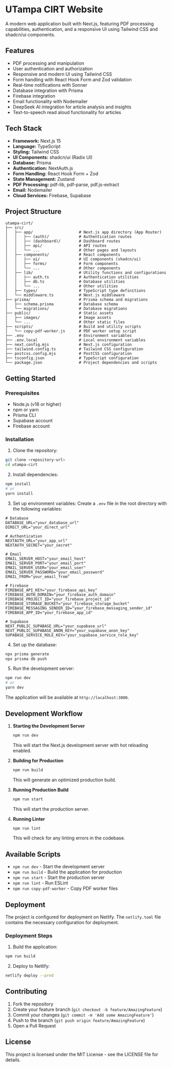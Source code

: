 # UTampa CIRT Website

A modern web application built with Next.js, featuring PDF processing capabilities, authentication, and a responsive UI using Tailwind CSS and shadcn/ui components.

## Features

- PDF processing and manipulation
- User authentication and authorization
- Responsive and modern UI using Tailwind CSS
- Form handling with React Hook Form and Zod validation
- Real-time notifications with Sonner
- Database integration with Prisma
- Firebase integration
- Email functionality with Nodemailer
- DeepSeek AI integration for article analysis and insights
- Text-to-speech read aloud functionality for articles

## Tech Stack

- **Framework:** Next.js 15
- **Language:** TypeScript
- **Styling:** Tailwind CSS
- **UI Components:** shadcn/ui (Radix UI)
- **Database:** Prisma
- **Authentication:** NextAuth.js
- **Form Handling:** React Hook Form + Zod
- **State Management:** Zustand
- **PDF Processing:** pdf-lib, pdf-parse, pdf.js-extract
- **Email:** Nodemailer
- **Cloud Services:** Firebase, Supabase

## Project Structure

```
utampa-cirt/
├── src/
│   ├── app/                    # Next.js app directory (App Router)
│   │   ├── (auth)/             # Authentication routes
│   │   ├── (dashboard)/        # Dashboard routes
│   │   ├── api/                # API routes
│   │   └── ...                 # Other pages and layouts
│   ├── components/             # React components
│   │   ├── ui/                 # UI components (shadcn/ui)
│   │   ├── forms/              # Form components
│   │   └── ...                 # Other components
│   ├── lib/                    # Utility functions and configurations
│   │   ├── auth.ts             # Authentication utilities
│   │   ├── db.ts               # Database utilities
│   │   └── ...                 # Other utilities
│   ├── types/                  # TypeScript type definitions
│   └── middleware.ts           # Next.js middleware
├── prisma/                     # Prisma schema and migrations
│   ├── schema.prisma           # Database schema
│   └── migrations/             # Database migrations
├── public/                     # Static assets
│   ├── images/                 # Image assets
│   └── ...                     # Other static files
├── scripts/                    # Build and utility scripts
│   └── copy-pdf-worker.js      # PDF worker setup script
├── .env                        # Environment variables
├── .env.local                  # Local environment variables
├── next.config.mjs             # Next.js configuration
├── tailwind.config.ts          # Tailwind CSS configuration
├── postcss.config.mjs          # PostCSS configuration
├── tsconfig.json               # TypeScript configuration
└── package.json                # Project dependencies and scripts
```

## Getting Started

### Prerequisites

- Node.js (v18 or higher)
- npm or yarn
- Prisma CLI
- Supabase account
- Firebase account

### Installation

1. Clone the repository:

```bash
git clone <repository-url>
cd utampa-cirt
```

2. Install dependencies:

```bash
npm install
# or
yarn install
```

3. Set up environment variables:
   Create a `.env` file in the root directory with the following variables:

```
# Database
DATABASE_URL="your_database_url"
DIRECT_URL="your_direct_url"

# Authentication
NEXTAUTH_URL="your_app_url"
NEXTAUTH_SECRET="your_secret"

# Email
EMAIL_SERVER_HOST="your_email_host"
EMAIL_SERVER_PORT="your_email_port"
EMAIL_SERVER_USER="your_email_user"
EMAIL_SERVER_PASSWORD="your_email_password"
EMAIL_FROM="your_email_from"

# Firebase
FIREBASE_API_KEY="your_firebase_api_key"
FIREBASE_AUTH_DOMAIN="your_firebase_auth_domain"
FIREBASE_PROJECT_ID="your_firebase_project_id"
FIREBASE_STORAGE_BUCKET="your_firebase_storage_bucket"
FIREBASE_MESSAGING_SENDER_ID="your_firebase_messaging_sender_id"
FIREBASE_APP_ID="your_firebase_app_id"

# Supabase
NEXT_PUBLIC_SUPABASE_URL="your_supabase_url"
NEXT_PUBLIC_SUPABASE_ANON_KEY="your_supabase_anon_key"
SUPABASE_SERVICE_ROLE_KEY="your_supabase_service_role_key"
```

4. Set up the database:

```bash
npx prisma generate
npx prisma db push
```

5. Run the development server:

```bash
npm run dev
# or
yarn dev
```

The application will be available at `http://localhost:3000`.

## Development Workflow

1. **Starting the Development Server**

   ```bash
   npm run dev
   ```

   This will start the Next.js development server with hot reloading enabled.

2. **Building for Production**

   ```bash
   npm run build
   ```

   This will generate an optimized production build.

3. **Running Production Build**

   ```bash
   npm run start
   ```

   This will start the production server.

4. **Running Linter**
   ```bash
   npm run lint
   ```
   This will check for any linting errors in the codebase.

## Available Scripts

- `npm run dev` - Start the development server
- `npm run build` - Build the application for production
- `npm run start` - Start the production server
- `npm run lint` - Run ESLint
- `npm run copy-pdf-worker` - Copy PDF worker files

## Deployment

The project is configured for deployment on Netlify. The `netlify.toml` file contains the necessary configuration for deployment.

### Deployment Steps

1. Build the application:

```bash
npm run build
```

2. Deploy to Netlify:

```bash
netlify deploy --prod
```

## Contributing

1. Fork the repository
2. Create your feature branch (`git checkout -b feature/AmazingFeature`)
3. Commit your changes (`git commit -m 'Add some AmazingFeature'`)
4. Push to the branch (`git push origin feature/AmazingFeature`)
5. Open a Pull Request

## License

This project is licensed under the MIT License - see the LICENSE file for details.
